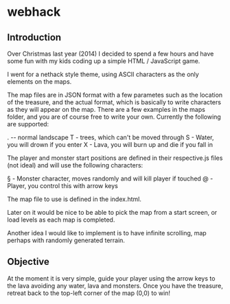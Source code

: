 # webhack

## Introduction

Over Christmas last year (2014) I decided to spend a few hours and have some fun with my kids coding up a simple HTML / JavaScript game.

I went for a nethack style theme, using ASCII characters as the only elements on the maps.

The map files are in JSON format with a few parametes such as the location of the treasure, and the actual format, which is basically to write characters as they will appear on the map. There are a few examples in the maps folder, and you are of course free to write your own. Currently the following are supported:

. -- normal landscape
T - trees, which can't be moved through
S - Water, you will drown if you enter
X - Lava, you will burn up and die if you fall in

The player and monster start positions are defined in their respective.js files (not ideal) and will use the following characters:

§ - Monster character, moves randomly and will kill player if touched
@ - Player, you control this with arrow keys

The map file to use is defined in the index.html.

Later on it would be nice to be able to pick the map from a start screen, or load levels as each map is completed.

Another idea I would like to implement is to have infinite scrolling, map perhaps with randomly generated terrain.

## Objective

At the moment it is very simple, guide your player using the arrow keys to the lava avoiding any water, lava and monsters. Once you have the treasure, retreat back to the top-left corner of the map (0,0) to win!



